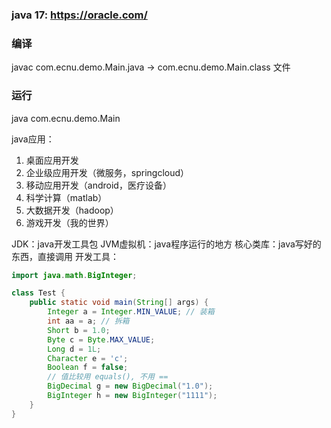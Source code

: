 ### java 17: https://oracle.com/
### 编译
javac com.ecnu.demo.Main.java -> com.ecnu.demo.Main.class 文件
### 运行
java com.ecnu.demo.Main

java应用：
1. 桌面应用开发
2. 企业级应用开发（微服务，springcloud）
3. 移动应用开发（android，医疗设备）
4. 科学计算（matlab）
5. 大数据开发（hadoop）
6. 游戏开发（我的世界）

JDK：java开发工具包
JVM虚拟机：java程序运行的地方
核心类库：java写好的东西，直接调用
开发工具：

```java
import java.math.BigInteger;

class Test {
    public static void main(String[] args) {
        Integer a = Integer.MIN_VALUE; // 装箱
        int aa = a; // 拆箱
        Short b = 1.0;
        Byte c = Byte.MAX_VALUE;
        Long d = 1L;
        Character e = 'c';
        Boolean f = false;
        // 值比较用 equals(), 不用 ==
        BigDecimal g = new BigDecimal("1.0");
        BigInteger h = new BigInteger("1111");
    }
}
```
